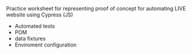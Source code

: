 Practice worksheet for representing proof of concept for automating LIVE website using Cypress (JS)
- Automated tests
- POM
- data fixtures
- Enviroment configuration
